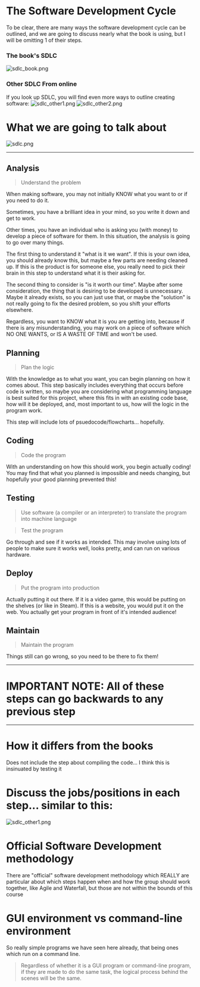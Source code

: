 # The Software Development Cycle

To be clear, there are many ways the software development cycle can be outlined, and we 
are going to discuss nearly what the book is using, but I will be omitting 1 of their steps.

### The book's SDLC
![sdlc_book.png](assets/sdlc_book.png)

### Other SDLC From online
If you look up SDLC, you will find even more ways to outline creating software:
![sdlc_other1.png](assets/sdlc_other1.png)
![sdlc_other2.png](assets/sdlc_other2.png)

# What we are going to talk about
![sdlc.png](assets/sdlc.png)

-----

## Analysis
> Understand the problem

When making software, you may not initially KNOW what you want to or if you need to do it.

Sometimes, you have a brilliant idea in your mind, so you write it down and get to work.

Other times, you have an individual who is asking you (with money) to develop a piece of software for them. In this 
situation, the analysis is going to go over many things.

The first thing to understand it "what is it we want". If this is your own idea, you should already know this, but maybe
a few parts are needing cleaned up. If this is the product is for someone else, you really need to pick their brain
in this step to understand what it is their asking for.

The second thing to consider is "is it worth our time". Maybe after some consideration, the thing that is
desiring to be developed is unnecessary. Maybe it already exists, so you can just use that, or maybe
the "solution" is not really going to fix the desired problem, so you shift your efforts elsewhere.

Regardless, you want to KNOW what it is you are getting into, because if there is
any misunderstanding, you may work on a piece of software which NO ONE WANTS, or IS A WASTE OF TIME and won't be used.

## Planning
> Plan the logic

With the knowledge as to what you want, you can begin planning on how it comes about.
This step basically includes everything that occurs before code is written,
so maybe you are considering what programming language is best suited for this 
project, where this fits in with an existing code base, how will it be deployed, and, most
important to us, how will the logic in the program work.

This step will include lots of psuedocode/flowcharts... hopefully.

## Coding
> Code the program

With an understanding on how this should work, you begin actually coding!
You may find that what you planned is impossible and needs changing, but hopefully your 
good planning prevented this!


## Testing
> Use software (a compiler or an interpreter) to translate the program into machine language

> Test the program

Go through and see if it works as intended. This may involve using lots of people to make
sure it works well, looks pretty, and can run on various hardware.


## Deploy
> Put the program into production

Actually putting it out there. If it is a video game, this would be putting on the shelves (or like in Steam).
If this is a website, you would put it on the web. You actually get your program in front of it's intended audience!

## Maintain
> Maintain the program

Things still can go wrong, so you need to be there to fix them!


-----

# IMPORTANT NOTE: All of these steps can go backwards to any previous step

-----

# How it differs from the books

Does not include the step about compiling the code...
I think this is insinuated by testing it

# Discuss the jobs/positions in each step... similar to this:

![sdlc_other1.png](assets/sdlc_other1.png)


# Official Software Development methodology

There are "official" software development methodology
which REALLY are particular about which steps happen when
and how the group should work together,
like Agile and Waterfall, but those are not
within the bounds of this course


# GUI environment vs command-line environment

So really simple programs we have seen here already, that being ones which run on a command line.

> Regardless of whether it is a GUI program or command-line program, 
> if they are made to do the same task, the logical process behind the scenes will be the same.